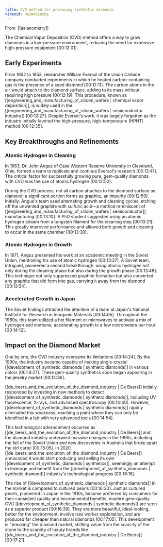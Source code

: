 ```yaml
---
title: CVD method for producing synthetic diamonds
videoId: RGIWcK2aSDg
---
```


From: [[asianometry]] <br/> 

The Chemical Vapor Deposition (CVD) method offers a way to grow diamonds in a low-pressure environment, reducing the need for expensive high-pressure equipment <a class="yt-timestamp" data-t="00:12:01">[00:12:01]</a>.

## Early Experiments

From 1952 to 1953, researcher William Eversol of the Union Carbide company conducted experiments in which he heated carbon-containing gas in the presence of a seed diamond <a class="yt-timestamp" data-t="00:12:11">[00:12:11]</a>. The carbon atoms in the air would attach to the diamond surface, adding to its mass without requiring high pressure <a class="yt-timestamp" data-t="00:12:19">[00:12:19]</a>. This procedure, known as [[engineering_and_manufacturing_of_silicon_wafers | chemical vapor deposition]], is widely used in the [[engineering_and_manufacturing_of_silicon_wafers | semiconductor industry]] <a class="yt-timestamp" data-t="00:12:27">[00:12:27]</a>. Despite Eversol's work, it was largely forgotten as the industry initially favored the high-pressure, high-temperature (HPHT) method <a class="yt-timestamp" data-t="00:12:35">[00:12:35]</a>.

## Key Breakthroughs and Refinements

### Atomic Hydrogen in Cleaning
In 1963, Dr. John Angus of Case Western Reserve University in Cleveland, Ohio, formed a team to replicate and continue Eversol's research <a class="yt-timestamp" data-t="00:12:41">[00:12:41]</a>. The critical factor for successfully growing pure, gem-quality diamonds with CVD was the use of atomic hydrogen <a class="yt-timestamp" data-t="00:12:52">[00:12:52]</a>.

During the CVD process, not all carbon attaches to the diamond surface as diamond; a significant portion forms as graphite, an impurity <a class="yt-timestamp" data-t="00:12:59">[00:12:59]</a>. Initially, Angus's team used alternating growth and cleaning cycles, etching off the unwanted graphite with sulfuric acid—a method reminiscent of [[engineering_and_manufacturing_of_silicon_wafers | semiconductor]] manufacturing <a class="yt-timestamp" data-t="00:13:10">[00:13:10]</a>. A PhD student suggested using an atomic hydrogen stream from a tungsten filament for the cleaning step <a class="yt-timestamp" data-t="00:13:21">[00:13:21]</a>. This greatly improved performance and allowed both growth and cleaning to occur in the same chamber <a class="yt-timestamp" data-t="00:13:30">[00:13:30]</a>.

### Atomic Hydrogen in Growth
In 1971, Angus presented his work at an academic meeting in the Soviet Union, mentioning his use of atomic hydrogen <a class="yt-timestamp" data-t="00:13:37">[00:13:37]</a>. A Soviet team, intrigued, pioneered a second breakthrough: using atomic hydrogen not only during the cleaning phase but also during the growth phase <a class="yt-timestamp" data-t="00:13:48">[00:13:48]</a>. This technique not only suppressed graphite formation but also converted any graphite that did form into gas, carrying it away from the diamond <a class="yt-timestamp" data-t="00:13:54">[00:13:54]</a>.

### Accelerated Growth in Japan
The Soviet findings attracted the attention of a team at Japan's National Institute for Research in Inorganic Materials <a class="yt-timestamp" data-t="00:14:05">[00:14:05]</a>. Throughout the 1980s, this team utilized a hot filament or microwaves to activate a mix of hydrogen and methane, accelerating growth to a few micrometers per hour <a class="yt-timestamp" data-t="00:14:12">[00:14:12]</a>.

## Impact on the Diamond Market

One by one, the CVD industry overcame its limitations <a class="yt-timestamp" data-t="00:14:24">[00:14:24]</a>. By the 1990s, the industry became capable of making single-crystal [[development_of_synthetic_diamonds | synthetic diamonds]] in various colors <a class="yt-timestamp" data-t="00:14:27">[00:14:27]</a>. These gem-quality synthetics soon began appearing in the jewelry market <a class="yt-timestamp" data-t="00:14:36">[00:14:36]</a>.

[[de_beers_and_the_evolution_of_the_diamond_industry | De Beers]] initially responded by investing in new methods to detect [[development_of_synthetic_diamonds | synthetic diamonds]], including UV fluorescence, X-rays, and advanced spectroscopy <a class="yt-timestamp" data-t="00:14:40">[00:14:40]</a>. However, [[development_of_synthetic_diamonds | synthetic diamonds]] rapidly eliminated this weakness, reaching a point where they can only be identified in a lab with very advanced tools <a class="yt-timestamp" data-t="00:14:54">[00:14:54]</a>.

This technological advancement occurred as [[de_beers_and_the_evolution_of_the_diamond_industry | De Beers]] and the diamond industry underwent massive changes in the 1990s, including the fall of the Soviet Union and new discoveries in Australia that broke apart the old cartel <a class="yt-timestamp" data-t="00:15:05">[00:15:05]</a>. In 2020, [[de_beers_and_the_evolution_of_the_diamond_industry | De Beers]] announced it would start producing and selling its own [[development_of_synthetic_diamonds | synthetics]], seemingly an attempt to leverage and benefit from the [[development_of_synthetic_diamonds | synthetic diamond]] industry's technological progress <a class="yt-timestamp" data-t="00:16:16">[00:16:16]</a>.

The rise of [[development_of_synthetic_diamonds | synthetic diamonds]] in the market is compared to cultured pearls <a class="yt-timestamp" data-t="00:16:30">[00:16:30]</a>. Just as cultured pearls, pioneered in Japan in the 1910s, became preferred by consumers for their consistent quality and environmental benefits, modern gem-quality CVD [[development_of_synthetic_diamonds | synthetic diamonds]] are seen as a superior product <a class="yt-timestamp" data-t="00:16:39">[00:16:39]</a>. They are more beautiful, ideal-looking, better for the environment, involve less worker exploitation, and are produced far cheaper than natural diamonds <a class="yt-timestamp" data-t="00:17:05">[00:17:05]</a>. This development is "breaking" the diamond market, shifting value from the scarcity of the stone to the scarcity of luxury brands like [[de_beers_and_the_evolution_of_the_diamond_industry | De Beers]] <a class="yt-timestamp" data-t="00:17:21">[00:17:21]</a>.